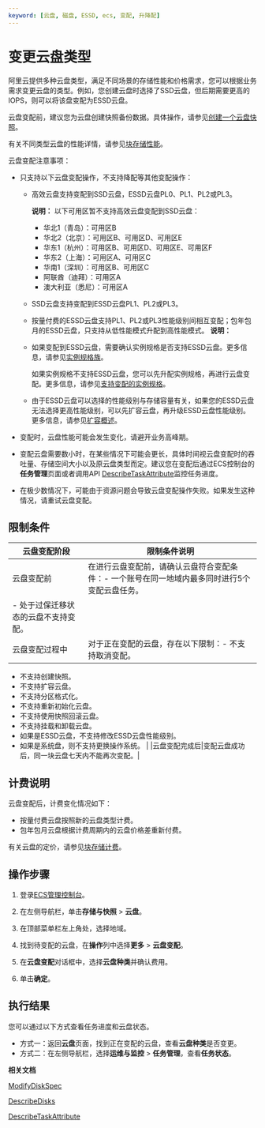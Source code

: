 ```yaml
---
keyword: [云盘, 磁盘, ESSD, ecs, 变配, 升降配]
---
```


# 变更云盘类型

阿里云提供多种云盘类型，满足不同场景的存储性能和价格需求，您可以根据业务需求变更云盘的类型。例如，您创建云盘时选择了SSD云盘，但后期需要更高的IOPS，则可以将该盘变配为ESSD云盘。

云盘变配前，建议您为云盘创建快照备份数据。具体操作，请参见[创建一个云盘快照](/intl.zh-CN/快照/使用快照/创建一个云盘快照.md)。

有关不同类型云盘的性能详情，请参见[块存储性能](/intl.zh-CN/块存储/性能/块存储性能.md)。

云盘变配注意事项：

-   只支持以下云盘变配操作，不支持降配等其他变配操作：

    -   高效云盘支持变配到SSD云盘，ESSD云盘PL0、PL1、PL2或PL3。

        **说明：** 以下可用区暂不支持高效云盘变配到SSD云盘：

        -   华北1（青岛）：可用区B
        -   华北2（北京）：可用区B、可用区D、可用区E
        -   华东1（杭州）：可用区B、可用区D、可用区E、可用区F
        -   华东2（上海）：可用区A、可用区C
        -   华南1（深圳）：可用区B、可用区C
        -   阿联酋（迪拜）：可用区A
        -   澳大利亚（悉尼）：可用区A
    -   SSD云盘支持变配到ESSD云盘PL1、PL2或PL3。
    -   按量付费的ESSD云盘支持PL1、PL2或PL3性能级别间相互变配；包年包月的ESSD云盘，只支持从低性能模式升配到高性能模式。
    **说明：**

    -   如果变配到ESSD云盘，需要确认实例规格是否支持ESSD云盘。更多信息，请参见[实例规格族](/intl.zh-CN/实例/实例规格族.md)。

        如果实例规格不支持ESSD云盘，您可以先升配实例规格，再进行云盘变配。更多信息，请参见[支持变配的实例规格](/intl.zh-CN/实例/升降配实例/修改实例规格/支持变配的实例规格.md)。

    -   由于ESSD云盘可以选择的性能级别与存储容量有关，如果您的ESSD云盘无法选择更高性能级别，可以先扩容云盘，再升级ESSD云盘性能级别。更多信息，请参见[扩容概述](/intl.zh-CN/块存储/扩容云盘/扩容概述.md)。
-   变配时，云盘性能可能会发生变化，请避开业务高峰期。
-   变配云盘需要数小时，在某些情况下可能会更长，具体时间视云盘变配时的吞吐量、存储空间大小以及原云盘类型而定。建议您在变配后通过ECS控制台的**任务管理**页面或者调用API [DescribeTaskAttribute](/intl.zh-CN/API参考/其他接口/DescribeTaskAttribute.md)监控任务进度。
-   在极少数情况下，可能由于资源问题会导致云盘变配操作失败。如果发生这种情况，请重试云盘变配。

## 限制条件

|云盘变配阶段|限制条件说明|
|------|------|
|云盘变配前|在进行云盘变配前，请确认云盘符合变配条件：-   一个账号在同一地域内最多同时进行5个变配云盘任务。
-   处于过保迁移状态的云盘不支持变配。 |
|云盘变配过程中|对于正在变配的云盘，存在以下限制：-   不支持取消变配。
-   不支持创建快照。
-   不支持扩容云盘。
-   不支持分区格式化。
-   不支持重新初始化云盘。
-   不支持使用快照回滚云盘。
-   不支持挂载和卸载云盘。
-   如果是ESSD云盘，不支持修改ESSD云盘性能级别。
-   如果是系统盘，则不支持更换操作系统。 |
|云盘变配完成后|变配云盘成功后，同一块云盘七天内不能再次变配。|

## 计费说明

云盘变配后，计费变化情况如下：

-   按量付费云盘按照新的云盘类型计费。
-   包年包月云盘根据计费周期内的云盘价格差重新付费。

有关云盘的定价，请参见[块存储计费](/intl.zh-CN/产品定价/计费项/块存储计费.md)。

## 操作步骤

1.  登录[ECS管理控制台](https://ecs.console.aliyun.com)。

2.  在左侧导航栏，单击**存储与快照** \> **云盘**。

3.  在顶部菜单栏左上角处，选择地域。

4.  找到待变配的云盘，在**操作**列中选择**更多** \> **云盘变配**。

5.  在**云盘变配**对话框中，选择**云盘种类**并确认费用。

6.  单击**确定**。


## 执行结果

您可以通过以下方式查看任务进度和云盘状态。

-   方式一：返回**云盘**页面，找到正在变配的云盘，查看**云盘种类**是否变更。
-   方式二：在左侧导航栏，选择**运维与监控** \> **任务管理**，查看**任务状态**。

**相关文档**  


[ModifyDiskSpec](/intl.zh-CN/API参考/磁盘/ModifyDiskSpec.md)

[DescribeDisks](/intl.zh-CN/API参考/磁盘/DescribeDisks.md)

[DescribeTaskAttribute](/intl.zh-CN/API参考/其他接口/DescribeTaskAttribute.md)

